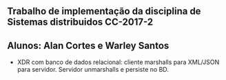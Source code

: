 ## Trabalho de implementação da disciplina de Sistemas distribuidos CC-2017-2 ##

## Alunos: Alan Cortes e Warley Santos ##
			

* XDR com banco de dados relacional: cliente marshalls para XML/JSON para servidor. Servidor unmarshalls e persiste no BD.
